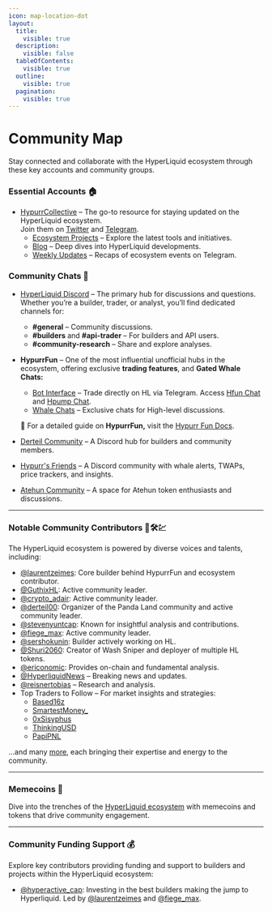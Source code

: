 ```yaml
---
icon: map-location-dot
layout:
  title:
    visible: true
  description:
    visible: false
  tableOfContents:
    visible: true
  outline:
    visible: true
  pagination:
    visible: true
---
```


# Community Map

Stay connected and collaborate with the HyperLiquid ecosystem through these key accounts and community groups.

### **Essential Accounts** 🏠

* [HypurrCollective](https://www.hypurr.co/) – The go-to resource for staying updated on the HyperLiquid ecosystem.\
  Join them on [Twitter](https://x.com/hypurr_co) and [Telegram](https://t.me/+kQPx4WNpHEk4MmRl).
  * [Ecosystem Projects](https://www.hypurr.co/ecosystem-projects) – Explore the latest tools and initiatives.
  * [Blog](https://www.hypurr.co/blog) – Deep dives into HyperLiquid developments.
  * [Weekly Updates](https://t.me/hypurrco) – Recaps of ecosystem events on Telegram.

### **Community Chats** 💬

* [HyperLiquid Discord](https://discord.com/invite/hyperliquid) – The primary hub for discussions and questions. Whether you’re a builder, trader, or analyst, you’ll find dedicated channels for:
  * **#general** – Community discussions.
  * **#builders** and **#api-trader** – For builders and API users.
  * **#community-research** – Share and explore analyses.
*   **HypurrFun** – One of the most influential unofficial hubs in the ecosystem, offering exclusive **trading features**, and **Gated Whale Chats:**

    * [Bot Interface](https://t.me/HypurrFunBot) – Trade directly on HL via Telegram. Access [Hfun Chat](https://t.me/+SJRiO42rufBmODBk) and [Hpump Chat](https://t.me/+GRIwAPnAUBk4ODE0).
    * [Whale Chats](https://x.com/kirbyongeo/status/1864659841639436553) – Exclusive chats for High-level discussions.

    📖 For a detailed guide on **HypurrFun,** visit the [Hypurr Fun Docs](https://hypurr-fun.gitbook.io/hypurr-fun-docs).
* [Derteil Community](https://discord.com/invite/Kh7AYY9h) – A Discord hub for builders and community members.
* [Hypurr's Friends](https://discord.com/invite/38Hkd7QFpV) – A Discord community with whale alerts, TWAPs, price trackers, and insights.
* [Atehun Community](https://t.me/atehundredollars) – A space for Atehun token enthusiasts and discussions.

***

### Notable Community Contributors 📣🛠️💹

The HyperLiquid ecosystem is powered by diverse voices and talents, including:

* [@laurentzeimes](https://x.com/laurentzeimes): Core builder behind HypurrFun and ecosystem contributor.
* [@GuthixHL](https://x.com/guthixhl?s=21\&t=fyJoiPJn7gE_VIRS05WBaQ): Active community leader.
* [@crypto\_adair](https://x.com/crypto_adair): Active community leader.
* [@derteil00](https://x.com/derteil00): Organizer of the Panda Land community and active community leader.
* [@stevenyuntcap](https://x.com/stevenyuntcap): Known for insightful analysis and contributions.
* [@fiege\_max](https://x.com/fiege_max): Active community leader.
* [@sershokunin](https://x.com/sershokunin): Builder actively working on HL.
* [@Shuri2060](https://x.com/Shuri2060): Creator of Wash Sniper and deployer of multiple HL tokens.
* [@ericonomic](https://x.com/ericonomic): Provides on-chain and fundamental analysis.
* [@HyperliquidNews](https://x.com/HyperliquidNews) – Breaking news and updates.
* [@reisnertobias](https://x.com/reisnertobias) – Research and analysis.
* Top Traders to Follow – For market insights and strategies:
  * [Based16z](https://x.com/based16z)
  * [SmartestMoney\_](https://x.com/smartestmoney_)
  * [0xSisyphus](https://x.com/0xSisyphus)
  * [ThinkingUSD](https://x.com/ThinkingUSD)
  * [PapiPNL](https://x.com/papipnl)

…and many [more](https://x.com/jimihendrixgin/status/1867772702003466400), each bringing their expertise and energy to the community.

***

### **Memecoins 🎉**

Dive into the trenches of the [HyperLiquid ecosystem](../projects/memecoin.md) with memecoins and tokens that drive community engagement.

***

### Community Funding Support **💰**

Explore key contributors providing funding and support to builders and projects within the HyperLiquid ecosystem:

* [@hyperactive\_cap](https://x.com/hyperactive_cap): Investing in the best builders making the jump to Hyperliquid. Led by [@laurentzeimes](https://x.com/laurentzeimes) and [@fiege\_max](https://x.com/fiege_max).
